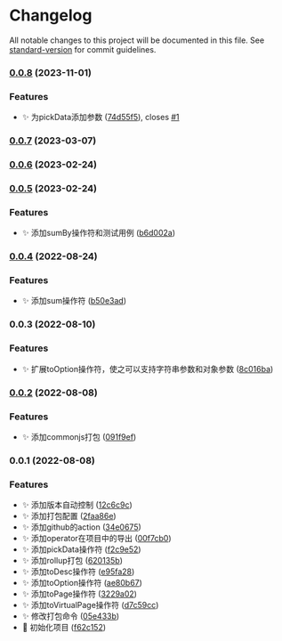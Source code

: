 # Changelog

All notable changes to this project will be documented in this file. See [standard-version](https://github.com/conventional-changelog/standard-version) for commit guidelines.

### [0.0.8](https://github.com/hackers267/antd-observable/compare/v0.0.7...v0.0.8) (2023-11-01)


### Features

* ✨ 为pickData添加参数 ([74d55f5](https://github.com/hackers267/antd-observable/commit/74d55f5e00a4dfb595de602b2c69f0fa19844fd7)), closes [#1](https://github.com/hackers267/antd-observable/issues/1)

### [0.0.7](https://github.com/hackers267/antd-observable/compare/v0.0.6...v0.0.7) (2023-03-07)

### [0.0.6](https://github.com/hackers267/antd-observable/compare/v0.0.5...v0.0.6) (2023-02-24)

### [0.0.5](https://github.com/hackers267/antd-observable/compare/v0.0.4...v0.0.5) (2023-02-24)


### Features

* ✨️ 添加sumBy操作符和测试用例 ([b6d002a](https://github.com/hackers267/antd-observable/commit/b6d002a38328713b7e6e0e95d2700e7151261696))

### [0.0.4](https://github.com/hackers267/antd-observable/compare/v0.0.3...v0.0.4) (2022-08-24)


### Features

* ✨️ 添加sum操作符 ([b50e3ad](https://github.com/hackers267/antd-observable/commit/b50e3ad08dad562e9d296773a5c99cab5170bfe8))

### 0.0.3 (2022-08-10)


### Features

* ✨ 扩展toOption操作符，使之可以支持字符串参数和对象参数 ([8c016ba](https://github.com/hackers267/antd-observable/commit/8c016ba782504fb317c3239cb4e8494c6fac9a6a))

### [0.0.2](https://github.com/hackers267/antd-observable/compare/v0.0.1...v0.0.2) (2022-08-08)


### Features

* ✨ 添加commonjs打包 ([091f9ef](https://github.com/hackers267/antd-observable/commit/091f9efd6d634336d1142ee55dcbad56068bfc22))

### 0.0.1 (2022-08-08)


### Features

* ✨ 添加版本自动控制 ([12c6c9c](https://github.com/hackers267/antd-observable/commit/12c6c9c909ba3e14fc4c141ce5049596e371c50a))
* ✨ 添加打包配置 ([2faa86e](https://github.com/hackers267/antd-observable/commit/2faa86e62c3ed0a6800a5df5398f042aff49016c))
* ✨ 添加github的action ([34e0675](https://github.com/hackers267/antd-observable/commit/34e067574306c7a84f71979046a095f3650847f6))
* ✨ 添加operator在项目中的导出 ([00f7cb0](https://github.com/hackers267/antd-observable/commit/00f7cb05c7a9c4c389ed7e08032ec5fc0a006227))
* ✨ 添加pickData操作符 ([f2c9e52](https://github.com/hackers267/antd-observable/commit/f2c9e521e0ef27d8119102935e6ebe9e5d5145cf))
* ✨ 添加rollup打包 ([620135b](https://github.com/hackers267/antd-observable/commit/620135b446c43857e7b31f7aa15f5f548511050e))
* ✨ 添加toDesc操作符 ([e95fa28](https://github.com/hackers267/antd-observable/commit/e95fa28e0fe06e18ae6b8f13cf9f25f7eccb573f))
* ✨ 添加toOption操作符 ([ae80b67](https://github.com/hackers267/antd-observable/commit/ae80b674fae853fd7fbe4738c13f91950db57574))
* ✨ 添加toPage操作符 ([3229a02](https://github.com/hackers267/antd-observable/commit/3229a022c504032572e85b873cc265c373a2694b))
* ✨ 添加toVirtualPage操作符 ([d7c59cc](https://github.com/hackers267/antd-observable/commit/d7c59cc8943144fac0b6fd0a4f3ca3baf7369f7c))
* ✨ 修改打包命令 ([05e433b](https://github.com/hackers267/antd-observable/commit/05e433bfabf950ff082795b00e8ce4c4827364ac))
* 🎉 初始化项目 ([f62c152](https://github.com/hackers267/antd-observable/commit/f62c152b3e45bc1fe63d2178b785b21e1d36e176))
